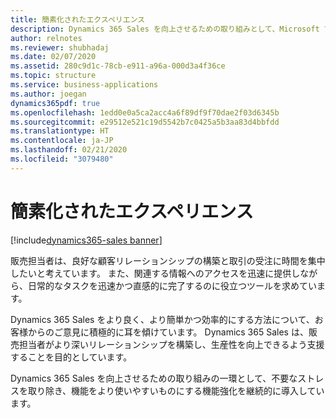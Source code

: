 ```yaml
---
title: 簡素化されたエクスペリエンス
description: Dynamics 365 Sales を向上させるための取り組みとして、Microsoft では不要なストレスを取り除き、機能をより使いやすいものにする機能強化を継続的に導入しています。
author: relnotes
ms.reviewer: shubhadaj
ms.date: 02/07/2020
ms.assetid: 280c9d1c-78cb-e911-a96a-000d3a4f36ce
ms.topic: structure
ms.service: business-applications
ms.author: joegan
dynamics365pdf: true
ms.openlocfilehash: 1edd0e0a5ca2acc4a6f89df9f70dae2f03d6345b
ms.sourcegitcommit: e29512e521c19d5542b7c0425a5b3aa83d4bbfdd
ms.translationtype: HT
ms.contentlocale: ja-JP
ms.lasthandoff: 02/21/2020
ms.locfileid: "3079480"
---
```

# <a name="simplified-experiences"></a>簡素化されたエクスペリエンス

[!include[dynamics365-sales banner](../includes/dynamics365-sales.md)]

<!--structure start-->
販売担当者は、良好な顧客リレーションシップの構築と取引の受注に時間を集中したいと考えています。 また、関連する情報へのアクセスを迅速に提供しながら、日常的なタスクを迅速かつ直感的に完了するのに役立つツールを求めています。 

Dynamics 365 Sales をより良く、より簡単かつ効率的にする方法について、お客様からのご意見に積極的に耳を傾けています。 Dynamics 365 Sales は、販売担当者がより深いリレーションシップを構築し、生産性を向上できるよう支援することを目的としています。 

Dynamics 365 Sales を向上させるための取り組みの一環として、不要なストレスを取り除き、機能をより使いやすいものにする機能強化を継続的に導入しています。
<!--structure end-->



